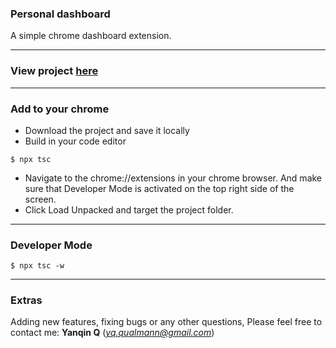 ### Personal dashboard 
 A simple chrome dashboard extension.

_______________
### View project [here](https://chrome-dashboard-tsc.netlify.app) 

_______________
### Add to your chrome
 - Download the project and save it locally 
 - Build in your code editor

 ```
 $ npx tsc  
 ```           
 - Navigate to the chrome://extensions in your chrome browser. And make sure that Developer Mode is activated on the top right side of the screen.
 - Click Load Unpacked and target the project folder.

_______________
### Developer Mode
 ```
 $ npx tsc -w   
 ``` 

_______________
### Extras
 Adding new features, fixing bugs or any other questions, Please feel free to contact me: **Yanqin Q** (*yq.qualmann@gmail.com*)
